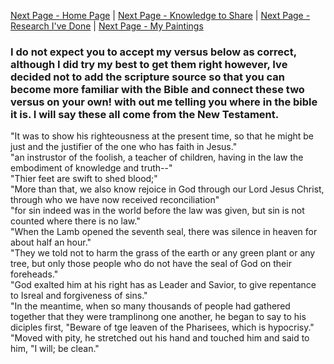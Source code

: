 [Next Page - Home Page](/index.md) | [Next Page - Knowledge to Share](/Knowledge.md) | [Next Page - Research I've Done](/Research.md) | [Next Page - My Paintings](/Paintings.md)  

### I do not expect you to accept my versus below as correct, although I did try my best to get them right however, Ive decided not to add the scripture source so that you can become more familiar with the Bible and connect these two versus on your own! with out me telling you where in the bible it is. I will say these all come from the New Testament.

"It was to show his righteousness at the present time, so that he might be just and the justifier of the one who has faith in Jesus."  
"an instrustor of the foolish, a teacher of children, having in the law the embodiment of knowledge and truth--"  
"Thier feet are swift to shed blood;"  
"More than that, we also know rejoice in God through our Lord Jesus Christ, through who we have now received reconciliation"  
"for sin indeed was in the world before the law was given, but sin is not counted where there is no law."  
"When the Lamb opened the seventh seal, there was silence in heaven for about half an hour."  
"They we told not to harm the grass of the earth or any green plant or any tree, but only those people who do not have the seal of God on their foreheads."  
"God exalted him at his right has as Leader and Savior, to give repentance to Isreal and forgiveness of sins."  
"In the meantime, when so many thousands of people had gathered together that they were tramplinong one another, he began to say to his diciples first, "Beware of tge leaven of the Pharisees, which is hypocrisy."  
"Moved with pity, he stretched out his hand and touched him and said to him, "I will; be clean."

